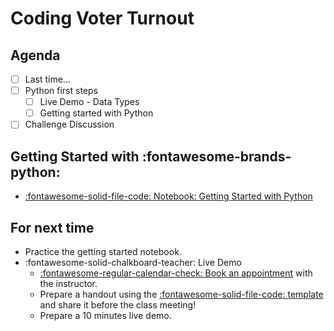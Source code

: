 # Coding Voter Turnout

## Agenda
- [ ] Last time...
- [ ] Python first steps
    - [ ] Live Demo - Data Types
    - [ ] Getting started with Python
- [ ] Challenge Discussion

## Getting Started with :fontawesome-brands-python:
- [:fontawesome-solid-file-code: Notebook: Getting Started with Python](https://colab.research.google.com/github/mickaeltemporao/itds/blob/main/materials/01-getting-started.ipynb)

## For next time
- Practice the getting started notebook.
- :fontawesome-solid-chalkboard-teacher: Live Demo
    - [:fontawesome-regular-calendar-check: Book an appointment](https://calendly.com/mickaeltemporao/one-on-one) with the instructor.
    - Prepare a handout using the [:fontawesome-solid-file-code: template](https://colab.research.google.com/github/mickaeltemporao/ids-materials/blob/main/handout-template.ipynb) and share it before the class meeting!
    - Prepare a 10 minutes live demo.
